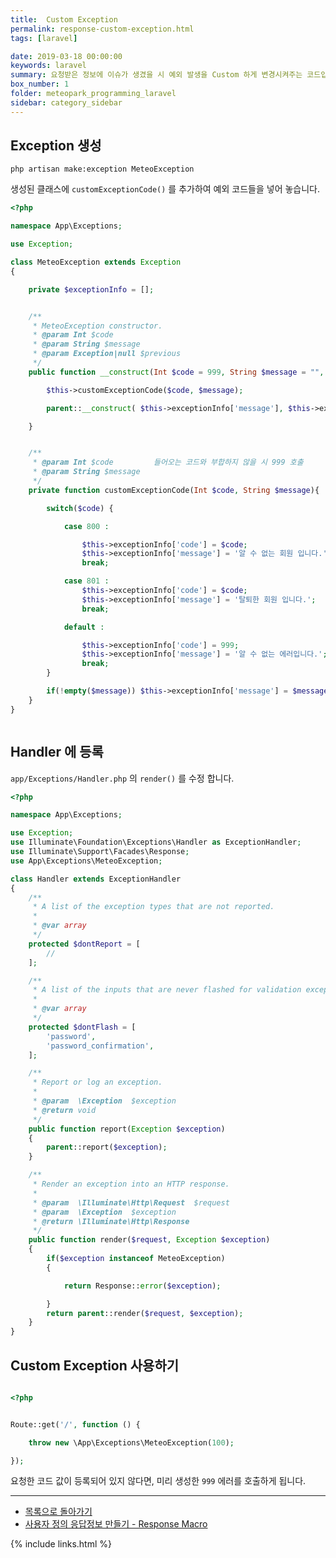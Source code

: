 ```yaml
---
title:  Custom Exception
permalink: response-custom-exception.html
tags: [laravel]

date: 2019-03-18 00:00:00
keywords: laravel
summary: 요청받은 정보에 이슈가 생겼을 시 예외 발생을 Custom 하게 변경시켜주는 코드입니다.
box_number: 1
folder: meteopark_programming_laravel
sidebar: category_sidebar
---
```


## Exception 생성 
<pre><code>php artisan make:exception MeteoException</code></pre>
 
생성된 클래스에 `customExceptionCode()` 를 추가하여 예외 코드들을 넣어 놓습니다.

```php
<?php

namespace App\Exceptions;

use Exception;

class MeteoException extends Exception
{

    private $exceptionInfo = [];


    /**
     * MeteoException constructor.
     * @param Int $code
     * @param String $message
     * @param Exception|null $previous
     */
    public function __construct(Int $code = 999, String $message = "", Exception $previous = null){

        $this->customExceptionCode($code, $message);

        parent::__construct( $this->exceptionInfo['message'], $this->exceptionInfo['code'], $previous );

    }


    /**
     * @param Int $code         들어오는 코드와 부합하지 않을 시 999 호출
     * @param String $message
     */
    private function customExceptionCode(Int $code, String $message){

        switch($code) {

            case 800 :

                $this->exceptionInfo['code'] = $code;
                $this->exceptionInfo['message'] = '알 수 없는 회원 입니다.';
                break;

            case 801 :
                $this->exceptionInfo['code'] = $code;
                $this->exceptionInfo['message'] = '탈퇴한 회원 입니다.';
                break;

            default :

                $this->exceptionInfo['code'] = 999;
                $this->exceptionInfo['message'] = '알 수 없는 에러입니다.';
                break;
        }

        if(!empty($message)) $this->exceptionInfo['message'] = $message;
    }
}



```





## Handler 에  등록 
`app/Exceptions/Handler.php` 의 `render()` 를 수정 합니다.

```php
<?php

namespace App\Exceptions;

use Exception;
use Illuminate\Foundation\Exceptions\Handler as ExceptionHandler;
use Illuminate\Support\Facades\Response;
use App\Exceptions\MeteoException;

class Handler extends ExceptionHandler
{
    /**
     * A list of the exception types that are not reported.
     *
     * @var array
     */
    protected $dontReport = [
        //
    ];

    /**
     * A list of the inputs that are never flashed for validation exceptions.
     *
     * @var array
     */
    protected $dontFlash = [
        'password',
        'password_confirmation',
    ];

    /**
     * Report or log an exception.
     *
     * @param  \Exception  $exception
     * @return void
     */
    public function report(Exception $exception)
    {
        parent::report($exception);
    }

    /**
     * Render an exception into an HTTP response.
     *
     * @param  \Illuminate\Http\Request  $request
     * @param  \Exception  $exception
     * @return \Illuminate\Http\Response
     */
    public function render($request, Exception $exception)
    {
        if($exception instanceof MeteoException)
        {

            return Response::error($exception);

        }
        return parent::render($request, $exception);
    }
}


```

## Custom Exception 사용하기 
```php

<?php


Route::get('/', function () {

    throw new \App\Exceptions\MeteoException(100);

});


```
요청한 코드 값이 등록되어 있지 않다면, 미리 생성한 `999`  에러를 호출하게 됩니다.

- - -
- [목록으로 돌아가기](https://github.com/meteopark/laravel-core)
- [사용자 정의 응답정보 만들기 - Response Macro](https://github.com/meteopark/laravel-core/blob/master/guide/response-macros.md)

{% include links.html %}